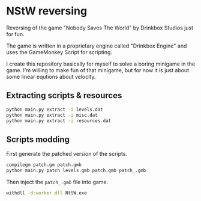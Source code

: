 # NStW reversing
Reversing of the game "Nobody Saves The World" by Drinkbox Studios just for fun.

The game is written in a proprietary engine called "Drinkbox Engine" and uses the GameMonkey Script for scripting.

I create this repository basically for myself to solve a boring minigame in the game.
I'm willing to make fun of that minigame, but for now it is just about some linear equtions about velocity.

## Extracting scripts & resources
```sh
python main.py extract -i levels.dat
python main.py extract -i misc.dat
python main.py extract -i resources.dat
```

## Scripts modding
First generate the patched version of the scripts.
```sh
compilegm patch.gm patch.gmb
python main.py patch levels.gmb patch.gmb patch_.gmb
```
Then inject the `patch_.gmb` file into game.
```sh
withdll -d:worker.dll NtSW.exe 
```
